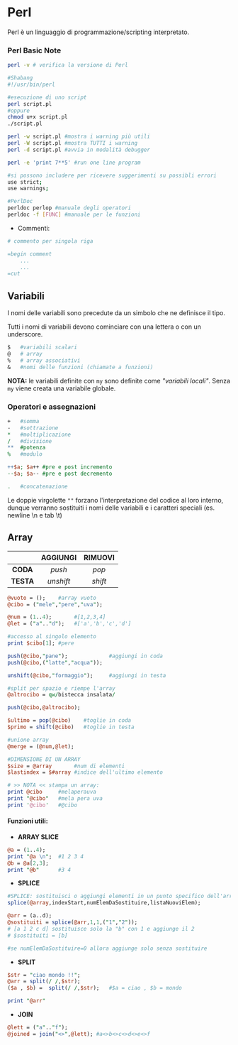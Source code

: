 # Perl 

Perl è un linguaggio di programmazione/scripting interpretato.

### Perl Basic Note

```bash
perl -v # verifica la versione di Perl

#Shabang
#!/usr/bin/perl

#esecuzione di uno script
perl script.pl
#oppure
chmod u+x script.pl
./script.pl

perl -w script.pl #mostra i warning più utili
perl -W script.pl #mostra TUTTI i warning
perl -d script.pl #avvia in modalità debugger

perl -e 'print 7**5' #run one line program 

#si possono includere per ricevere suggerimenti su possibli errori
use strict;
use warnings;

#PerlDoc
perldoc perlop #manuale degli operatori
perldoc -f [FUNC] #manuale per le funzioni

```

- Commenti:

```perl
# commento per singola riga

=begin comment
	...
	...
=cut
```

## Variabili

I nomi delle variabili sono precedute da un simbolo che ne definisce il tipo.

Tutti i nomi di variabili devono cominciare con una lettera o con un underscore.

```perl
$ 	#variabili scalari 
@	# array
%	# array associativi
&	#nomi delle funzioni (chiamate a funzioni)
```

**NOTA:**  le variabili definite con `my` sono definite come *"variabili  locali"*. Senza `my` viene creata una variabile globale.

### Operatori e assegnazioni

```perl
+ 	#somma
- 	#sottrazione
* 	#moltiplicazione
/ 	#divisione
**	#potenza
%	#modulo

++$a; $a++ #pre e post incremento
--$a; $a-- #pre e post decremento

.	#concatenazione
```

Le doppie virgolette `""` forzano l'interpretazione del codice al loro interno, dunque verranno sostituiti i nomi delle variabili e i caratteri speciali (es. newline \n  e tab \t)

## Array

|           | AGGIUNGI  | RIMUOVI |
| :-------: | :-------: | :-----: |
| **CODA**  |  *push*   |  *pop*  |
| **TESTA** | *unshift* | *shift* |

```perl
@vuoto = (); 	#array vuoto
@cibo = ("mele","pere","uva");

@num = (1..4);		 #[1,2,3,4]
@let = ("a".."d");   #['a','b','c','d']

#accesso al singolo elemento
print $cibo[1]; #pere

push(@cibo,"pane");				#aggiungi in coda
push(@cibo,("latte","acqua"));

unshift(@cibo,"formaggio"); 	#aggiungi in testa

#split per spazio e riempe l'array
@altrocibo = qw/bistecca insalata/	

push(@cibo,@altrocibo);

$ultimo = pop(@cibo) 	#toglie in coda
$primo = shift(@cibo) 	#toglie in testa

#unione array
@merge = (@num,@let);

#DIMENSIONE DI UN ARRAY
$size = @array 		 #num di elementi
$lastindex = $#array #indice dell'ultimo elemento

# >> NOTA << stampa un array:
print @cibo  	#melaperauva
print "@cibo" 	#mela pera uva
print '@cibo'	#@cibo
```

#### Funzioni utili:

- **ARRAY SLICE**

```perl
@a = (1..4);
print "@a \n";	#1 2 3 4
@b = @a[2,3];
print "@b"		#3 4
```

- **SPLICE**

```perl
#SPLICE: sostituisci o aggiungi elementi in un punto specifico dell'array
splice(@array,indexStart,numElemDaSostituire,listaNuoviElem);

@arr = (a..d);
@sostituiti = splice(@arr,1,1,("1","2"));
# [a 1 2 c d] sostituisce solo la "b" con 1 e aggiunge il 2
# $sostituiti = [b]

#se numElemDaSostituire=0 allora aggiunge solo senza sostituire
```

- **SPLIT**

```perl
$str = "ciao mondo !!";
@arr = split(/ /,$str);
($a , $b) =  split(/ /,$str); 	#$a = ciao , $b = mondo

print "@arr"
```

- **JOIN**

```perl
@lett = ("a".."f");
@joined = join("<>",@lett);	#a<>b<>c<>d<>e<>f

```

